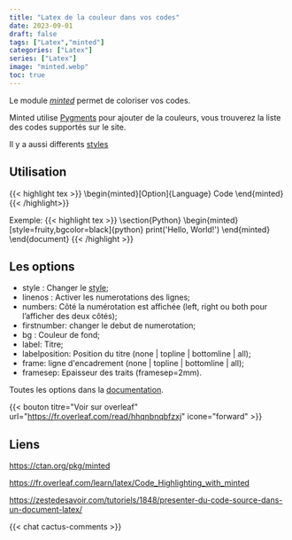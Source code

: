 ```yaml
---
title: "Latex de la couleur dans vos codes"
date: 2023-09-01
draft: false
tags: ["Latex","minted"]
categories: ["Latex"]
series: ["Latex"]
image: "minted.webp"
toc: true
---
```

Le module [*minted*](https://ctan.org/pkg/minted) permet de coloriser vos codes.

Minted utilise [Pygments](https://pygments.org/languages/) pour ajouter de la couleurs, vous trouverez la liste des codes supportés sur le site.

Il y a aussi differents [styles](https://pygments.org/styles/)

## Utilisation
{{< highlight tex >}}
\begin{minted}[Option]{Language}
Code
\end{minted}
{{< /highlight>}}

Exemple:
{{< highlight tex >}}
\section{Python}
\begin{minted}[style=fruity,bgcolor=black]{python}
print('Hello, World!')
\end{minted}
\end{document}
{{< /highlight >}}

## Les options
- style : Changer le [style](https://pygments.org/styles/);
- linenos : Activer les numerotations des lignes;
- numbers: Côté la numérotation est affichée (left, right ou both pour l’afficher des deux côtés);
- firstnumber: changer le debut de numerotation;
- bg : Couleur de fond;
- label: Titre;
- labelposition: Position du titre (none | topline | bottomline | all);
- frame: ligne d'encadrement (none | topline | bottomline | all);
- framesep: Epaisseur des traits (framesep=2mm).


Toutes les options dans la [documentation](https://ctan.org/pkg/minted).


{{< bouton titre="Voir sur overleaf" url="https://fr.overleaf.com/read/hhqnbnqbfzxj" icone="forward" >}}

## Liens
https://ctan.org/pkg/minted

https://fr.overleaf.com/learn/latex/Code_Highlighting_with_minted

https://zestedesavoir.com/tutoriels/1848/presenter-du-code-source-dans-un-document-latex/

{{< chat cactus-comments >}}

